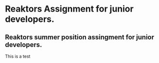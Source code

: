 # Reaktors Assignment for junior developers.
Reaktors summer position assingment for junior developers. 
---
This is a test